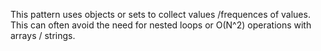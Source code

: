 This pattern uses objects or sets to collect values /frequences of values. This can often avoid the need for nested loops or O(N^2) operations with arrays / strings.